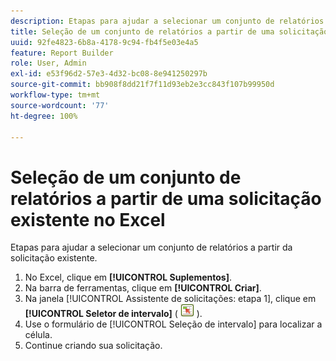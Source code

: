 ```yaml
---
description: Etapas para ajudar a selecionar um conjunto de relatórios a partir da solicitação existente.
title: Seleção de um conjunto de relatórios a partir de uma solicitação existente no Excel
uuid: 92fe4823-6b8a-4178-9c94-fb4f5e03e4a5
feature: Report Builder
role: User, Admin
exl-id: e53f96d2-57e3-4d32-bc08-8e941250297b
source-git-commit: bb908f8dd21f7f11d93eb2e3cc843f107b99950d
workflow-type: tm+mt
source-wordcount: '77'
ht-degree: 100%

---
```


# Seleção de um conjunto de relatórios a partir de uma solicitação existente no Excel

Etapas para ajudar a selecionar um conjunto de relatórios a partir da solicitação existente.

1. No Excel, clique em **[!UICONTROL Suplementos]**.
1. Na barra de ferramentas, clique em **[!UICONTROL Criar]**.
1. Na janela [!UICONTROL Assistente de solicitações: etapa 1], clique em **[!UICONTROL Seletor de intervalo]** ( ![](assets/select_cell_icon.png) ).
1. Use o formulário de [!UICONTROL Seleção de intervalo] para localizar a célula.
1. Continue criando sua solicitação.
